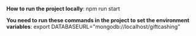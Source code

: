 **How to run the project locally**:
npm run start

**You need to run these commands in the project to set the environment variables**:
export DATABASEURL="mongodb://localhost/giftcashing"